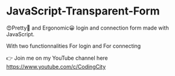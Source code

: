 # JavaScript-Transparent-Form
😍Pretty🥰 and Ergonomic😀 login and connection form made with JavaScript.

With two functionnalities For login and For connecting

👉 Join me on my YouTube channel here https://www.youtube.com/c/CodingCity
